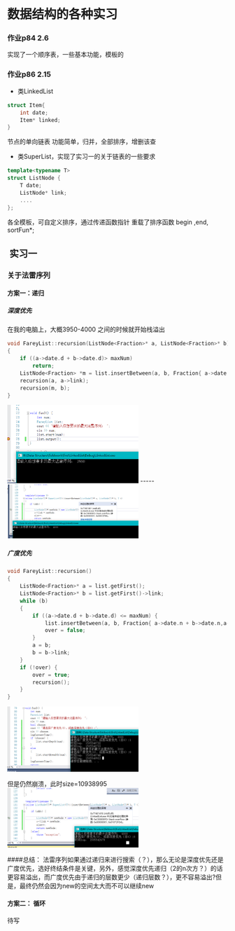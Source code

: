 # 数据结构的各种实习

### 作业p84 2.6
实现了一个顺序表，一些基本功能，模板的

### 作业p86 2.15

* 类LinkedList
```cpp
struct Item{
    int date;
    Item* linked;
}
```
节点的单向链表
功能简单，归并，全部排序，增删该查


* 类SuperList，实现了实习一的关于链表的一些要求

```cpp
template<typename T>
struct ListNode {
	T date;
	ListNode* link;
    ....
};
```
各全模板，可自定义排序，通过传递函数指针
重载了排序函数 begin ,end, sortFun*;

##  实习一

### 关于法雷序列

#### 方案一：递归

##### 深度优先
在我的电脑上，大概3950-4000 之间的时候就开始栈溢出
```cpp
void FareyList::recursion(ListNode<Fraction>* a, ListNode<Fraction>* b)
{
	if ((a->date.d + b->date.d)> maxNum)
		return;
	ListNode<Fraction> *m = list.insertBetween(a, b, Fraction{ a->date.n + b->date.n,a->date.d + b->date.d });
	recursion(a, a->link);
	recursion(m, b);
}
```
<img src="assets/markdown-img-paste-20170916120930883.png" width=300 alt="正常的运行" >
-----
<img src="assets/markdown-img-paste-2017091612064045.png" width=300 alt="Stack overflow">

##### 广度优先
```cpp
void FareyList::recursion()
{
	ListNode<Fraction>* a = list.getFirst();
	ListNode<Fraction>* b = list.getFirst()->link;
	while (b)
	{
		if ((a->date.d + b->date.d) <= maxNum) {
			list.insertBetween(a, b, Fraction{ a->date.n + b->date.n,a->date.d + b->date.d });
			over = false;
		}
		a = b;
		b = b->link;
	}
	if (!over) {
		over = true;
		recursion();
	}
}
```

<img src="assets/markdown-img-paste-20170916134915584.png" width=300 alt="深度优先vs广度优先">

但是仍然崩溃，此时size=10938995
<img src="assets/markdown-img-paste-2017091614375667.png" width=300 alt="广度优先">

####总结： 法雷序列如果通过递归来进行搜索（？），那么无论是深度优先还是广度优先，选好终结条件是关键，另外，感觉深度优先递归（2的n次方？）的话更容易溢出，而广度优先由于递归的层数更少（递归层数？），更不容易溢出?但是，最终仍然会因为new的空间太大而不可以继续new


#### 方案二： 循环

待写
